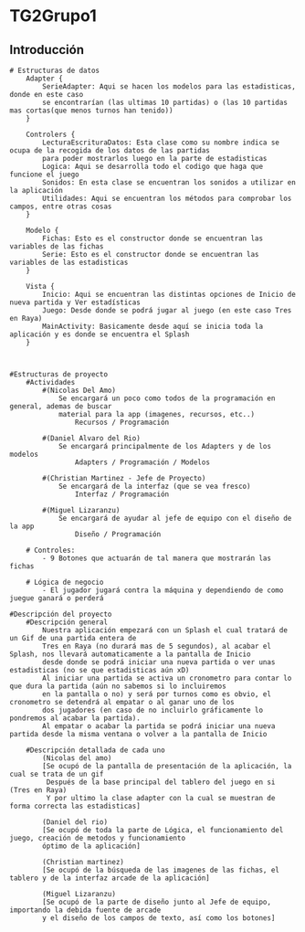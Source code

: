 # TG2Grupo1
## Introducción

    # Estructuras de datos
        Adapter {
            SerieAdapter: Aqui se hacen los modelos para las estadisticas, donde en este caso
            se encontrarían (las ultimas 10 partidas) o (las 10 partidas mas cortas(que menos turnos han tenido))
        }

        Controlers {
            LecturaEscrituraDatos: Esta clase como su nombre indica se ocupa de la recogida de los datos de las partidas
            para poder mostrarlos luego en la parte de estadisticas
            Logica: Aqui se desarrolla todo el codigo que haga que funcione el juego
            Sonidos: En esta clase se encuentran los sonidos a utilizar en la aplicación
            Utilidades: Aqui se encuentran los métodos para comprobar los campos, entre otras cosas
        }

        Modelo {
            Fichas: Esto es el constructor donde se encuentran las variables de las fichas
            Serie: Esto es el constructor donde se encuentran las variables de las estadisticas
        }

        Vista {
            Inicio: Aqui se encuentran las distintas opciones de Inicio de nueva partida y Ver estadísticas
            Juego: Desde donde se podrá jugar al juego (en este caso Tres en Raya)
            MainActivity: Basicamente desde aquí se inicia toda la aplicación y es donde se encuentra el Splash 
        }

        

    #Estructuras de proyecto
        #Actividades
            #(Nicolas Del Amo)
                Se encargará un poco como todos de la programación en general, ademas de buscar
                material para la app (imagenes, recursos, etc..)
                    Recursos / Programación

            #(Daniel Alvaro del Rio)
                Se encargará principalmente de los Adapters y de los modelos
                    Adapters / Programación / Modelos

            #(Christian Martinez - Jefe de Proyecto)
                Se encargará de la interfaz (que se vea fresco)
                    Interfaz / Programación

            #(Miguel Lizaranzu)
                Se encargará de ayudar al jefe de equipo con el diseño de la app
                    Diseño / Programación

        # Controles:
            - 9 Botones que actuarán de tal manera que mostrarán las fichas

        # Lógica de negocio
            - El jugador jugará contra la máquina y dependiendo de como juegue ganará o perderá

    #Descripción del proyecto
        #Descripción general
            Nuestra aplicación empezará con un Splash el cual tratará de un Gif de una partida entera de
            Tres en Raya (no durará mas de 5 segundos), al acabar el Splash, nos llevará automaticamente a la pantalla de Inicio
            desde donde se podrá iniciar una nueva partida o ver unas estadisticas (no se que estadisticas aún xD)
            Al iniciar una partida se activa un cronometro para contar lo que dura la partida (aún no sabemos si lo incluiremos
            en la pantalla o no) y será por turnos como es obvio, el cronometro se detendrá al empatar o al ganar uno de los
            dos jugadores (en caso de no incluirlo gráficamente lo pondremos al acabar la partida).
            Al empatar o acabar la partida se podrá iniciar una nueva partida desde la misma ventana o volver a la pantalla de Inicio

        #Descripción detallada de cada uno
            (Nicolas del amo)
            [Se ocupó de la pantalla de presentación de la aplicación, la cual se trata de un gif
             Después de la base principal del tablero del juego en si (Tres en Raya)
             Y por ultimo la clase adapter con la cual se muestran de forma correcta las estadisticas]

            (Daniel del rio)
            [Se ocupó de toda la parte de Lógica, el funcionamiento del juego, creación de metodos y funcionamiento
            óptimo de la aplicación]

            (Christian martinez)
            [Se ocupó de la búsqueda de las imagenes de las fichas, el tablero y de la interfaz arcade de la aplicación]

            (Miguel Lizaranzu)
            [Se ocupó de la parte de diseño junto al Jefe de equipo, importando la debida fuente de arcade
            y el diseño de los campos de texto, así como los botones]
